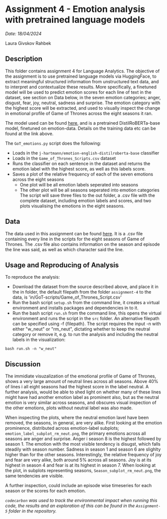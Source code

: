# Assignment 4 - Emotion analysis with pretrained language models

*Date: 18/04/2024*

Laura Givskov Rahbek 

## Description 

This folder contains assignment 4 for Language Analytics. The objective of the assignment is to use pretrained language models via HuggingFace, to extract meaningful structured information from unstructured text data, and to interpret and contextualize these results. More specifically, a finetuned model will be used to predict emotion scores for each line of text in the dataset, see section on Data below, in the seven emotion categories; anger, disgust, fear, joy, neutral, sadness and surprise. The emotion category with the highest score will be extracted, and used to visually inspect the change in emotional profile of Game of Thrones across the eight seasons it ran. 

The model used can be found [here](https://huggingface.co/j-hartmann/emotion-english-distilroberta-base), and is a pretrained DistilRoBERTa-base model, finetuned on emotion-data. Details on the training data etc can be found at the link above. 

The ```GoT_emotions.py``` script does the following: 
- Loads in the ```j-hartmann/emotion-english-distilroberta-base``` classifier 
- Loads in the ```Game_of_Thrones_Scripts.csv``` dataset
- Runs the classifier on each sentence in the dataset and returns the emotion label with the highest score, as well as this labels score. 
- Saves a plot of the relative frequency of each of the seven emotions across the eight seasons 
    - One plot will be all emotion labels seperated into seasons 
    - The other plot will be all seasons seperated into emotion categories 
The script will save three files to the out folder, a .csv file with the complete dataset, including emotion labels and scores, and two plots visualising the emotions in the eight seasons. 

## Data 

The data used in this assignment can be found [here](https://www.kaggle.com/datasets/albenft/game-of-thrones-script-all-seasons?select=Game_of_Thrones_Script.csv). It is a .csv file containing every line in the scripts for the eight seasons of Game of Thrones. The .csv file also contains information on the season and episode the line was said, as well as which character said the line. 

## Usage and Reproducing of Analysis 

To reproduce the analysis: 
- Download the dataset from the source described above, and place it in the in folder, the default filepath from the folder ```assignment-4``` to the data, is 'in/GoT-scripts/Game_of_Thrones_Script.csv'
- Run the bash script ```setup.sh``` from the command line, it creates a virtual environment and installs packages and dependencies in to it. 
- Run the bash script ```run.sh``` from the command line, this opens the virtual environment and runs the script in the ```src``` folder. An alternative filepath can be specified using -f {filepath}. The script requires the input -n with either "w_neut" or "rm_neut", dictating whether to keep the neutral category or remove it, e.g. to run the analysis and including the neutral labels in the visualization: 

```
bash run.sh -n "w_neut"
```

## Discussion

The immidiate visuzalization of the emotional profile of Game of Thrones, shows a very large amount of neutral lines across all seasons. Above 40% of lines i all eight seasons had the highest score in the label neutral. A further analysis, would be able to shed light on whether many of these lines might have had another emotion label as prominent also, but as the neutral emotion is very similar across seasons, and obscures visual inspection of the other emotions, plots without neutral label was also made. 

When inspecting the plots, where the neutral emotion lavel have been removed, the seasons, in general, are very alike. First looking at the emotion prominence, distributed across emotion-label subplots; ```emotion_label_subplot_rm_neut.png```, the primary emotions across all seasons are anger and surprise. Anger i season 8 is the highest followed by season 1. The emotion with the most visible tendency is disugst, which falls steadily with season number. Sadness in season 1 and season 6 are slighlty higher than for the other seasons. Interestingly, the relative frequency of joy and fear are very alike, both around 5% across all seasons. Joy is at its highest in season 4 and fear is at its highest in season 7. When looking at the plot, in subplots representing seasons, ```Season_subplot_rm_neut.png```, the same tendencies are visible. 

A further inspection, could include an episode wise timeseries for each season or the scores for each emotion. 

*```codecarbon``` was used to track the environmental impact when running this code, the results and an exploration of this can be found in the ```Assignment-5``` folder in the repository.*
